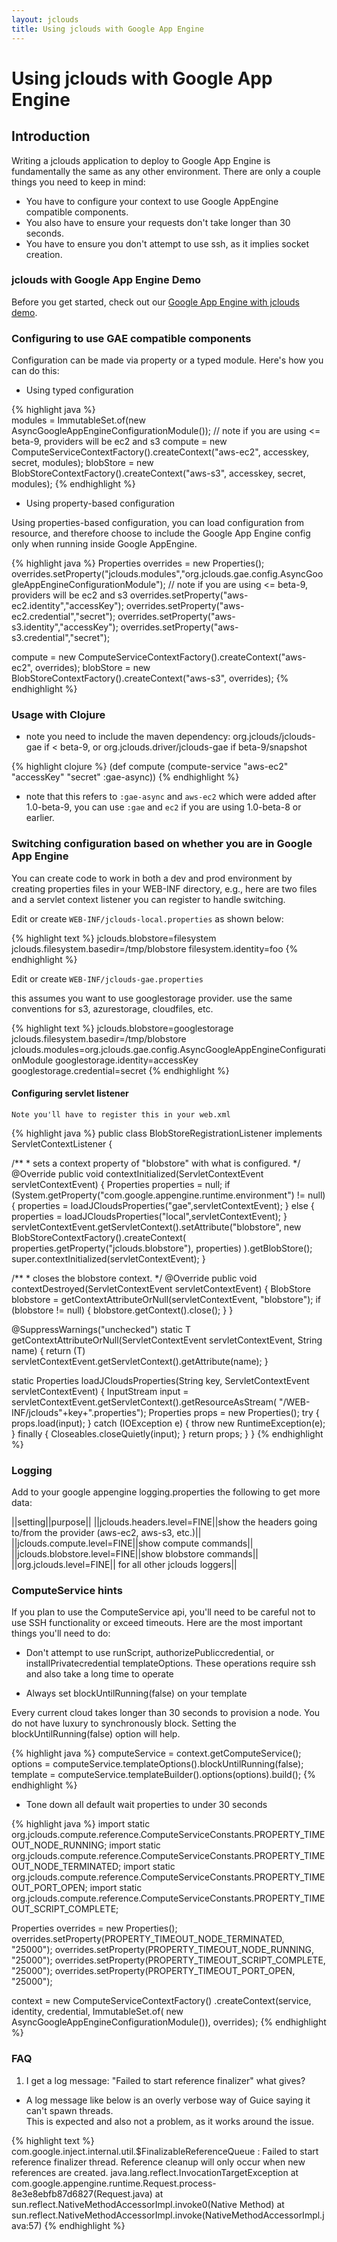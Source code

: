 ```yaml
---
layout: jclouds
title: Using jclouds with Google App Engine
---
```

# Using jclouds with Google App Engine

## Introduction

Writing a jclouds application to deploy to Google App Engine is fundamentally the same as any other environment.
There are only a couple things you need to keep in mind:  

  * You have to configure your context to use Google AppEngine compatible components.
  * You also have to ensure your requests don't take longer than 30 seconds.
  * You have to ensure you don't attempt to use ssh, as it implies socket creation.

### jclouds with Google App Engine Demo

Before you get started, check out our [Google App Engine with jclouds demo](/documentation/examples/google-app-engine).

### Configuring to use GAE compatible components
Configuration can be made via property or a typed module.  Here's how you can do this:

* Using typed configuration

{% highlight java %}	
modules = ImmutableSet.of(new AsyncGoogleAppEngineConfigurationModule());
// note if you are using <= beta-9, providers will be ec2 and s3
compute = new ComputeServiceContextFactory().createContext("aws-ec2", accesskey, secret, modules);
blobStore = new BlobStoreContextFactory().createContext("aws-s3", accesskey, secret, modules);
{% endhighlight %}

* Using property-based configuration

Using properties-based configuration, you can load configuration from resource, and therefore choose to include the
Google App Engine config only when running inside Google AppEngine.

{% highlight java %}
Properties overrides = new Properties();
overrides.setProperty("jclouds.modules","org.jclouds.gae.config.AsyncGoogleAppEngineConfigurationModule");
// note if you are using <= beta-9, providers will be ec2 and s3
overrides.setProperty("aws-ec2.identity","accessKey");
overrides.setProperty("aws-ec2.credential","secret");
overrides.setProperty("aws-s3.identity","accessKey");
overrides.setProperty("aws-s3.credential","secret");

compute = new ComputeServiceContextFactory().createContext("aws-ec2", overrides);
blobStore = new BlobStoreContextFactory().createContext("aws-s3", overrides);
{% endhighlight %}

### Usage with Clojure
  * note you need to include the maven dependency: 
	org.jclouds/jclouds-gae if < beta-9, or org.jclouds.driver/jclouds-gae if beta-9/snapshot

{% highlight clojure %}
  (def compute
    (compute-service
      "aws-ec2" "accessKey" "secret" :gae-async))
{% endhighlight %}

  * note that this refers to `:gae-async` and `aws-ec2` which were added after 1.0-beta-9, 
	you can use `:gae` and `ec2` if you are using 1.0-beta-8 or earlier.

### Switching configuration based on whether you are in Google App Engine

You can create code to work in both a dev and prod environment by creating properties files in 
your WEB-INF directory, e.g., here are two files and a servlet context listener you can register to handle switching.

Edit or create `WEB-INF/jclouds-local.properties` as shown below:

{% highlight text %}
jclouds.blobstore=filesystem
jclouds.filesystem.basedir=/tmp/blobstore
filesystem.identity=foo
{% endhighlight %}

Edit or create `WEB-INF/jclouds-gae.properties` 

this assumes you want to use googlestorage provider.  use the same conventions for s3, azurestorage, cloudfiles, etc.

{% highlight text %}
jclouds.blobstore=googlestorage
jclouds.filesystem.basedir=/tmp/blobstore
jclouds.modules=org.jclouds.gae.config.AsyncGoogleAppEngineConfigurationModule
googlestorage.identity=accessKey
googlestorage.credential=secret
{% endhighlight %}

#### Configuring servlet listener
`Note you'll have to register this in your web.xml`

{% highlight java %}
public class BlobStoreRegistrationListener implements ServletContextListener {

   /**
    * sets a context property of "blobstore" with what is configured.
    */
   @Override
   public void contextInitialized(ServletContextEvent servletContextEvent) {
      Properties properties = null;
      if (System.getProperty("com.google.appengine.runtime.environment") != null){
         properties = loadJCloudsProperties("gae",servletContextEvent);
      } else {
         properties = loadJCloudsProperties("local",servletContextEvent);
      }
      servletContextEvent.getServletContext().setAttribute("blobstore",
         new BlobStoreContextFactory().createContext(
            properties.getProperty("jclouds.blobstore"), properties)
         ).getBlobStore();
      super.contextInitialized(servletContextEvent);
   }

   /**
    * closes the blobstore context.
    */
   @Override
   public void contextDestroyed(ServletContextEvent servletContextEvent) {
      BlobStore blobstore = getContextAttributeOrNull(servletContextEvent, "blobstore");
      if (blobstore != null) {
         blobstore.getContext().close();
      }
   }

   @SuppressWarnings("unchecked")
   static <T> T getContextAttributeOrNull(ServletContextEvent servletContextEvent, String name) {
      return (T) servletContextEvent.getServletContext().getAttribute(name);
   }

   static Properties loadJCloudsProperties(String key, ServletContextEvent servletContextEvent) {
      InputStream input = servletContextEvent.getServletContext().getResourceAsStream(
               "/WEB-INF/jclouds"+key+".properties");
      Properties props = new Properties();
      try {
         props.load(input);
      } catch (IOException e) {
         throw new RuntimeException(e);
      } finally {
         Closeables.closeQuietly(input);
      }
      return props;
   }
}
{% endhighlight %}

### Logging

Add to your google appengine logging.properties the following to get more data:

<!--
	TODO Table!!!!
-->
||setting||purpose||
||jclouds.headers.level=FINE||show the headers going to/from the provider (aws-ec2, aws-s3, etc.)||
||jclouds.compute.level=FINE||show compute commands||
||jclouds.blobstore.level=FINE||show blobstore commands||
||org.jclouds.level=FINE|| for all other jclouds loggers||

### ComputeService hints

If you plan to use the ComputeService api, you'll need to be careful not to use SSH functionality or 
exceed timeouts.  Here are the most important things you'll need to do:

* Don't attempt to use runScript, authorizePubliccredential, or installPrivatecredential templateOptions. 
	These operations require ssh and also take a long time to operate

* Always set blockUntilRunning(false) on your template

Every current cloud takes longer than 30 seconds to provision a node. 
You do not have luxury to synchronously block.  Setting the blockUntilRunning(false) option will help.

{% highlight java %}
computeService = context.getComputeService();
options = computeService.templateOptions().blockUntilRunning(false);
template = computeService.templateBuilder().options(options).build();
{% endhighlight %}

* Tone down all default wait properties to under 30 seconds

{% highlight java %}
import static org.jclouds.compute.reference.ComputeServiceConstants.PROPERTY_TIMEOUT_NODE_RUNNING;
import static org.jclouds.compute.reference.ComputeServiceConstants.PROPERTY_TIMEOUT_NODE_TERMINATED;
import static org.jclouds.compute.reference.ComputeServiceConstants.PROPERTY_TIMEOUT_PORT_OPEN;
import static org.jclouds.compute.reference.ComputeServiceConstants.PROPERTY_TIMEOUT_SCRIPT_COMPLETE;

Properties overrides = new Properties();
overrides.setProperty(PROPERTY_TIMEOUT_NODE_TERMINATED, "25000");
overrides.setProperty(PROPERTY_TIMEOUT_NODE_RUNNING, "25000");
overrides.setProperty(PROPERTY_TIMEOUT_SCRIPT_COMPLETE, "25000");
overrides.setProperty(PROPERTY_TIMEOUT_PORT_OPEN, "25000");

context = new ComputeServiceContextFactory()
      .createContext(service, identity, credential, ImmutableSet.of(
            new AsyncGoogleAppEngineConfigurationModule()), overrides);
{% endhighlight %}

### FAQ
1. I get a log message: "Failed to start reference finalizer" what gives?
 * A log message like below is an overly verbose way of Guice saying it can't spawn threads.  
	This is expected and also not a problem, as it works around the issue.
	
{% highlight text %}
com.google.inject.internal.util.$FinalizableReferenceQueue <init>: Failed to start reference finalizer thread. Reference cleanup will only occur when new references are created.
java.lang.reflect.InvocationTargetException
	at com.google.appengine.runtime.Request.process-8e3e8ebfb87d6827(Request.java)
	at sun.reflect.NativeMethodAccessorImpl.invoke0(Native Method)
	at sun.reflect.NativeMethodAccessorImpl.invoke(NativeMethodAccessorImpl.java:57)
{% endhighlight %}

